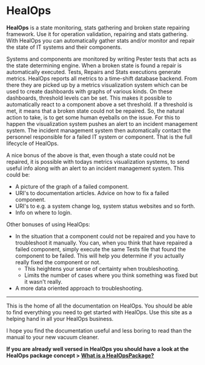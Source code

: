 # HealOps

__HealOps__ is a state monitoring, stats gathering and broken state repairing framework. Use it for operation validation, repairing and stats gathering. With HealOps you can automatically gather stats and/or monitor and repair the state of IT systems and their components.

Systems and components are monitored by writing Pester tests that acts as the state determining engine. When a broken state is found a repair is automatically executed.
Tests, Repairs and Stats executions generate metrics. HealOps reports all metrics to a time-shift database backend. From there they are picked up by a metrics visualization system which can be used to create dashboards with graphs of various kinds. On these dashboards, threshold levels can be set. This makes it possible to automatically react to a component above a set threshold. If a threshold is met, it means that a broken state could not be repaired. So, the natural action to take, is to get some human eyeballs on the issue. For this to happen the visualization system pushes an alert to an incident management system. The incident management system then automatically contact the personnel responsible for a failed IT system or component. That is the full lifecycle of HealOps.

A nice bonus of the above is that, even though a state could not be repaired, it is possible with todays metrics visualization systems, to send useful info along with an alert to an incident management system. This could be:
- A picture of the graph of a failed component.
- URI's to documentation articles. Advice on how to fix a failed component.
- URI's to e.g. a system change log, system status websites and so forth.
- Info on where to login.

Other bonuses of using HealOps:
- In the situation that a component could not be repaired and you have to troubleshoot it manually. You can, when you think that have repaired a failed component, simply execute the same Tests file that found the component to be failed. This will help you determine if you actually really fixed the component or not.
    - This heightens your sense of certainty when troubleshooting.
    - Limits the number of cases where you think something was fixed but it wasn't really.
- A more data oriented approach to troubleshooting.

----

This is the home of all the documentation on HealOps. You should be able to find everything you need to get started with HealOps. Use this site as a helping hand in all your HealOps business.

I hope you find the documentation useful and less boring to read than the manual to your new vacuum cleaner.

__If you are already well versed in HealOps you should have a look at the HealOps package concept > [What is a HealOpsPackage?](./HealOpsPackages-What.md)__